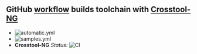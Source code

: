 ## GitHub [workflow](/../../actions) builds toolchain with [Crosstool-NG](https://github.com/crosstool-ng/crosstool-ng/)
- ![automatic.yml](/../../actions/workflows/automatic.yml/badge.svg)
- ![samples.yml](/../../actions/workflows/samples.yml/badge.svg)
-  **Crosstool-NG** *Status:* ![CI](https://github.com/crosstool-ng/crosstool-ng/workflows/CI/badge.svg)
